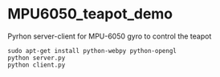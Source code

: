 # MPU6050_teapot_demo
Pyrhon server-client for MPU-6050 gyro to control the teapot


```
sudo apt-get install python-webpy python-opengl
python server.py
python client.py
```

